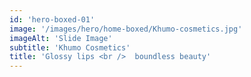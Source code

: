```yaml
---
id: 'hero-boxed-01'
image: '/images/hero/home-boxed/Khumo-cosmetics.jpg'
imageAlt: 'Slide Image'
subtitle: 'Khumo Cosmetics'
title: 'Glossy lips <br />  boundless beauty'
---
```

